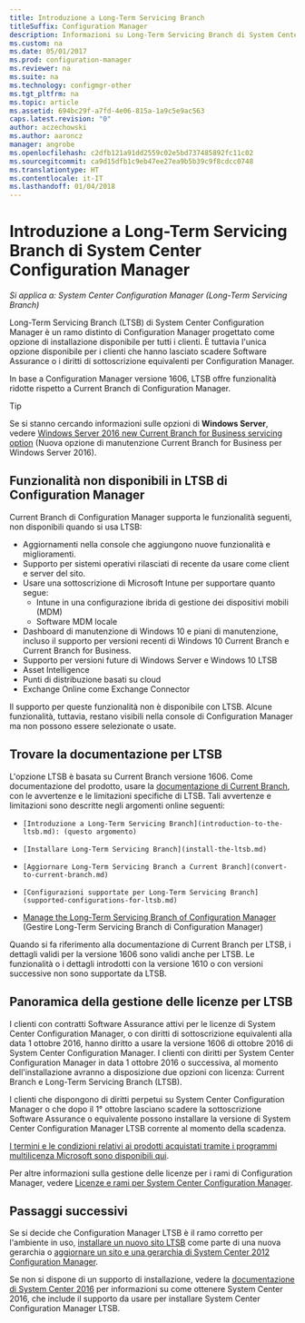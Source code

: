 ```yaml
---
title: Introduzione a Long-Term Servicing Branch
titleSuffix: Configuration Manager
description: Informazioni su Long-Term Servicing Branch di System Center Configuration Manager.
ms.custom: na
ms.date: 05/01/2017
ms.prod: configuration-manager
ms.reviewer: na
ms.suite: na
ms.technology: configmgr-other
ms.tgt_pltfrm: na
ms.topic: article
ms.assetid: 694bc29f-a7fd-4e06-815a-1a9c5e9ac563
caps.latest.revision: "0"
author: aczechowski
ms.author: aaroncz
manager: angrobe
ms.openlocfilehash: c2dfb121a91dd2559c02e5bd737485892fc11c02
ms.sourcegitcommit: ca9d15dfb1c9eb47ee27ea9b5b39c9f8cdcc0748
ms.translationtype: HT
ms.contentlocale: it-IT
ms.lasthandoff: 01/04/2018
---
```

# <a name="introduction-to-the-long-term-servicing-branch-of-system-center-configuration-manager"></a>Introduzione a Long-Term Servicing Branch di System Center Configuration Manager

*Si applica a: System Center Configuration Manager (Long-Term Servicing Branch)*

Long-Term Servicing Branch (LTSB) di System Center Configuration Manager è un ramo distinto di Configuration Manager progettato come opzione di installazione disponibile per tutti i clienti. È tuttavia l'unica opzione disponibile per i clienti che hanno lasciato scadere Software Assurance o i diritti di sottoscrizione equivalenti per Configuration Manager.


In base a Configuration Manager versione 1606, LTSB offre funzionalità ridotte rispetto a Current Branch di Configuration Manager.

 > [!TIP]   
 > Se si stanno cercando informazioni sulle opzioni di **Windows Server**, vedere [Windows Server 2016 new Current Branch for Business servicing option]( https://blogs.technet.microsoft.com/windowsserver/2016/07/12/windows-server-2016-new-current-branch-for-business-servicing-option/) (Nuova opzione di manutenzione Current Branch for Business per Windows Server 2016).

## <a name="features-that-are-not-available-in-the-ltsb-of-configuration-manager"></a>Funzionalità non disponibili in LTSB di Configuration Manager
Current Branch di Configuration Manager supporta le funzionalità seguenti, non disponibili quando si usa LTSB:

-   Aggiornamenti nella console che aggiungono nuove funzionalità e miglioramenti.
-   Supporto per sistemi operativi rilasciati di recente da usare come client e server del sito.
-   Usare una sottoscrizione di Microsoft Intune per supportare quanto segue:
    -   Intune in una configurazione ibrida di gestione dei dispositivi mobili (MDM)
    -   Software MDM locale
-   Dashboard di manutenzione di Windows 10 e piani di manutenzione, incluso il supporto per versioni recenti di Windows 10 Current Branch e Current Branch for Business.  
-   Supporto per versioni future di Windows Server e Windows 10 LTSB
-   Asset Intelligence
-   Punti di distribuzione basati su cloud
-   Exchange Online come Exchange Connector    

Il supporto per queste funzionalità non è disponibile con LTSB. Alcune funzionalità, tuttavia, restano visibili nella console di Configuration Manager ma non possono essere selezionate o usate.


## <a name="find-documentation-for-the-ltsb"></a>Trovare la documentazione per LTSB
L'opzione LTSB è basata su Current Branch versione 1606. Come documentazione del prodotto, usare la [documentazione di Current Branch](https://docs.microsoft.com/sccm/), con le avvertenze e le limitazioni specifiche di LTSB. Tali avvertenze e limitazioni sono descritte negli argomenti online seguenti:

-     [Introduzione a Long-Term Servicing Branch](introduction-to-the-ltsb.md): (questo argomento)
-     [Installare Long-Term Servicing Branch](install-the-ltsb.md)
-     [Aggiornare Long-Term Servicing Branch a Current Branch](convert-to-current-branch.md)
-     [Configurazioni supportate per Long-Term Servicing Branch](supported-configurations-for-ltsb.md)
-   [Manage the Long-Term Servicing Branch of Configuration Manager](manage-the-ltsb.md) (Gestire Long-Term Servicing Branch di Configuration Manager)

Quando si fa riferimento alla documentazione di Current Branch per LTSB, i dettagli validi per la versione 1606 sono validi anche per LTSB. Le funzionalità o i dettagli introdotti con la versione 1610 o con versioni successive non sono supportate da LTSB.


## <a name="licensing-overview-for-the-ltsb"></a>Panoramica della gestione delle licenze per LTSB   
I clienti con contratti Software Assurance attivi per le licenze di System Center Configuration Manager, o con diritti di sottoscrizione equivalenti alla data 1 ottobre 2016, hanno diritto a usare la versione 1606 di ottobre 2016 di System Center Configuration Manager. I clienti con diritti per System Center Configuration Manager in data 1 ottobre 2016 o successiva, al momento dell'installazione avranno a disposizione due opzioni con licenza: Current Branch e Long-Term Servicing Branch (LTSB).

I clienti che dispongono di diritti perpetui su System Center Configuration Manager o che dopo il 1° ottobre lasciano scadere la sottoscrizione Software Assurance o equivalente possono installare la versione di System Center Configuration Manager LTSB corrente al momento della scadenza.

[I termini e le condizioni relativi ai prodotti acquistati tramite i programmi multilicenza Microsoft sono disponibili qui](http://go.microsoft.com/fwlink/?LinkId=800052).

Per altre informazioni sulla gestione delle licenze per i rami di Configuration Manager, vedere [Licenze e rami per System Center Configuration Manager](learn-more-editions.md).

## <a name="next-steps"></a>Passaggi successivi

Se si decide che Configuration Manager LTSB è il ramo corretto per l'ambiente in uso, [installare un nuovo sito LTSB](/sccm/core/understand/install-the-ltsb#install-a-new-site) come parte di una nuova gerarchia o [aggiornare un sito e una gerarchia di System Center 2012 Configuration Manager](/sccm/core/understand/install-the-ltsb#upgrade-from-system-center-2012-configuration-manager).

Se non si dispone di un supporto di installazione, vedere la [documentazione di System Center 2016](https://technet.microsoft.com/system-center-docs/system-center) per informazioni su come ottenere System Center 2016, che include il supporto da usare per installare System Center Configuration Manager LTSB.  
